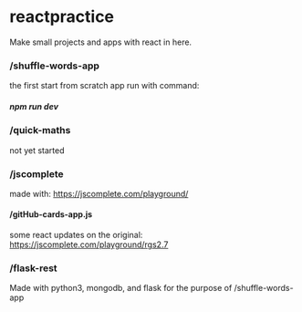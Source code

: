 # reactpractice
Make small projects and apps with react in here.


### /shuffle-words-app
the first start from scratch app
run with command:
##### npm run dev


### /quick-maths
not yet started


### /jscomplete
made with: https://jscomplete.com/playground/
#### /gitHub-cards-app.js
some react updates on the original: https://jscomplete.com/playground/rgs2.7


### /flask-rest
Made with python3, mongodb, and flask for the purpose of /shuffle-words-app